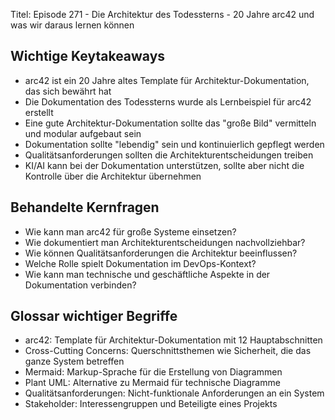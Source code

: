 Titel: Episode 271 - Die Architektur des Todessterns - 20 Jahre arc42 und was wir daraus lernen können

## Wichtige Keytakeaways

- arc42 ist ein 20 Jahre altes Template für Architektur-Dokumentation, das sich bewährt hat
- Die Dokumentation des Todessterns wurde als Lernbeispiel für arc42 erstellt
- Eine gute Architektur-Dokumentation sollte das "große Bild" vermitteln und modular aufgebaut sein
- Dokumentation sollte "lebendig" sein und kontinuierlich gepflegt werden
- Qualitätsanforderungen sollten die Architekturentscheidungen treiben
- KI/AI kann bei der Dokumentation unterstützen, sollte aber nicht die Kontrolle über die Architektur übernehmen

## Behandelte Kernfragen

- Wie kann man arc42 für große Systeme einsetzen?
- Wie dokumentiert man Architekturentscheidungen nachvollziehbar?
- Wie können Qualitätsanforderungen die Architektur beeinflussen? 
- Welche Rolle spielt Dokumentation im DevOps-Kontext?
- Wie kann man technische und geschäftliche Aspekte in der Dokumentation verbinden?

## Glossar wichtiger Begriffe

- arc42: Template für Architektur-Dokumentation mit 12 Hauptabschnitten
- Cross-Cutting Concerns: Querschnittsthemen wie Sicherheit, die das ganze System betreffen
- Mermaid: Markup-Sprache für die Erstellung von Diagrammen
- Plant UML: Alternative zu Mermaid für technische Diagramme
- Qualitätsanforderungen: Nicht-funktionale Anforderungen an ein System
- Stakeholder: Interessengruppen und Beteiligte eines Projekts